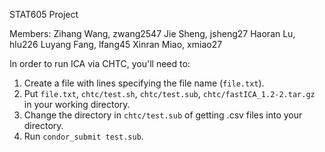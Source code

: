 STAT605 Project

Members:
Zihang Wang, zwang2547
Jie Sheng, jsheng27
Haoran Lu, hlu226
Luyang Fang, lfang45
Xinran Miao, xmiao27

In order to run ICA via CHTC, you'll need to:
1. Create a file with lines specifying the file name (`file.txt`).
2. Put `file.txt`, `chtc/test.sh`, `chtc/test.sub`, `chtc/fastICA_1.2-2.tar.gz` in your working directory.
3. Change the directory in `chtc/test.sub` of getting .csv files into your directory.
4. Run `condor_submit test.sub`.
